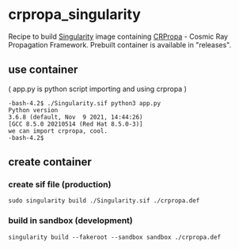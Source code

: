 # crpropa_singularity

Recipe to build [Singularity](https://sylabs.io/guides/latest/user-guide/introduction.html) image containing [CRPropa]() - Cosmic Ray Propagation Framework.
Prebuilt container is available in "releases".

## use container

( app.py is python script importing and using crpropa )

```
-bash-4.2$ ./Singularity.sif python3 app.py 
Python version
3.6.8 (default, Nov  9 2021, 14:44:26) 
[GCC 8.5.0 20210514 (Red Hat 8.5.0-3)]
we can import crpropa, cool.
-bash-4.2$
```

## create container

### create sif file (production)

```sudo singularity build ./Singularity.sif ./crpropa.def```

### build in sandbox (development)

```singularity build --fakeroot --sandbox sandbox ./crpropa.def```
